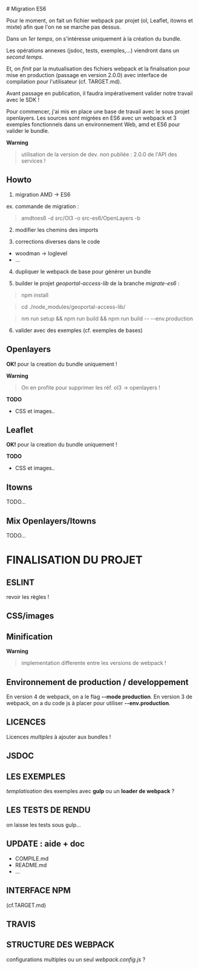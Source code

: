 # Migration ES6

Pour le moment, on fait un fichier webpack par projet (ol, Leaflet, itowns et mixte)
afin que l'on ne se marche pas dessus.

Dans un *1er temps*, on s'intéresse uniquement à la création du bundle.

Les opérations annexes (jsdoc, tests, exemples,...) viendront dans un *second temps*.

Et, on *finit* par la mutualisation des fichiers webpack et la finalisation pour mise en production (passage en version 2.0.0) avec interface de compilation pour l'utilisateur (cf. TARGET.md).

Avant passage en publication, il faudra impérativement valider notre travail avec le SDK !

Pour commencer, j'ai mis en place une base de travail avec le sous projet openlayers.
Les sources sont migrées en ES6 avec un webpack et 3 exemples fonctionnels
dans un environnement Web, amd et ES6 pour valider le bundle.

**Warning**
> utilisation de la version de dev. non publiée : 2.0.0 de l'API des services !

## Howto

1. migration AMD -> ES6

  ex. commande de migration :
> amdtoes6 -d src/Ol3 -o src-es6/OpenLayers -b

2. modifier les chemins des imports

3. corrections diverses dans le code
  - woodman -> loglevel
  - ...

4. dupliquer le webpack de base pour générer un bundle

5. builder le projet  *geoportal-access-lib* de la branche *migrate-es6* :

  > npm install

  > cd ./node_modules/geoportal-access-lib/

  > nm run setup && npm run build && npm run build -- --env.production

6. valider avec des exemples (cf. exemples de bases)



## Openlayers

**OK!** pour la creation du bundle uniquement !

**Warning**
> On en profite pour supprimer les réf. ol3 -> openlayers !

**TODO**
- CSS et images..



## Leaflet

**OK!** pour la creation du bundle uniquement !

**TODO**
- CSS et images..



## Itowns

TODO...

## Mix Openlayers/Itowns

TODO...


# FINALISATION DU PROJET

## ESLINT

revoir les règles !

## CSS/images

## Minification

**Warning**
> implementation differente entre les versions de webpack !

## Environnement de production / developpement

En version 4 de webpack, on a le flag **--mode production**.
En version 3 de webpack, on a du code js à placer pour utiliser **--env.production**.

## LICENCES

Licences *multiples* à ajouter aux bundles !

## JSDOC

## LES EXEMPLES

*templatisation* des exemples avec **gulp** ou un **loader de webpack** ?

## LES TESTS DE RENDU

on laisse les tests sous gulp...

## UPDATE : aide + doc
- COMPILE.md
- README.md
- ...

## INTERFACE NPM
(cf.TARGET.md)

## TRAVIS

## STRUCTURE DES WEBPACK

configurations multiples ou un seul *webpack.config.js* ?
